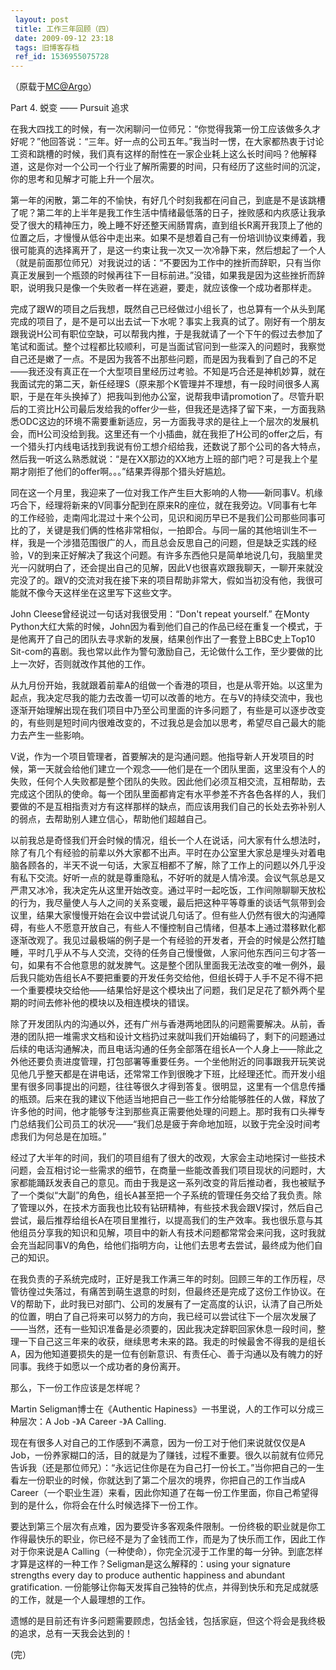 ```yaml
---
 layout: post
 title: 工作三年回顾（四）
 date: 2009-09-12 23:18
 tags: 旧博客存档
 ref_id: 1536955075728
---
```

（原载于[MC@Argo](http://argo.sysu.edu.cn/bbscon?board=MC&file=M.1252768846.A)）

Part 4. 蜕变 —— Pursuit 追求

在我大四找工的时候，有一次闲聊问一位师兄：“你觉得我第一份工应该做多久才好呢？”他回答说：“三年。好一点的公司五年。”我当时一愣，在大家都热衷于讨论工资和跳槽的时候，我们真有这样的耐性在一家企业耗上这么长时间吗？他解释道，这是你对一个公司一个行业了解所需要的时间，只有经历了这些时间的沉淀，你的思考和见解才可能上升一个层次。

第一年的闲散，第二年的不愉快，有好几个时刻我都在问自己，到底是不是该跳槽了呢？第二年的上半年是我工作生活中情绪最低落的日子，挫败感和内疚感让我承受了很大的精神压力，晚上睡不好还整天闹肠胃病，直到组长R离开我顶上了他的位置之后，才慢慢从低谷中走出来。如果不是想着自己有一份培训协议束缚着，我很可能真的选择离开了，是这一约束让我一次又一次冷静下来，然后想起了一个人（就是前面那位师兄）对我说过的话：“不要因为工作中的挫折而辞职，只有当你真正发展到一个瓶颈的时候再往下一目标前进。”没错，如果我是因为这些挫折而辞职，说明我只是像一个失败者一样在逃避，要走，就应该像一个成功者那样走。

完成了跟W的项目之后我想，既然自己已经做过小组长了，也总算有一个从头到尾完成的项目了，是不是可以出去试一下水呢？事实上我真的试了。刚好有一个朋友跟我说H公司有职位空缺，可以帮我内推，于是我就请了一个下午的假过去参加了笔试和面试。整个过程都比较顺利，可是当面试官问到一些深入的问题时，我察觉自己还是嫩了一点。不是因为我答不出那些问题，而是因为我看到了自己的不足——我还没有真正在一个大型项目里经历过考验。不知是巧合还是神机妙算，就在我面试完的第二天，新任经理S（原来那个K管理并不理想，有一段时间很多人离职，于是在年头换掉了）把我叫到他办公室，说帮我申请promotion了。尽管升职后的工资比H公司最后发给我的offer少一些，但我还是选择了留下来，一方面我熟悉ODC这边的环境不需要重新适应，另一方面我寻求的是往上一个层次的发展机会，而H公司没给到我。这里还有一个小插曲，就在我拒了H公司的offer之后，有一个猎头打内线电话找到我说有份工想介绍给我，还数说了那个公司的各大特点，然后我一听这么熟悉就说：“是在XX那边的XX地方上班的部门吧？可是我上个星期才刚拒了他们的offer啊。。。”结果弄得那个猎头好尴尬。

同在这一个月里，我迎来了一位对我工作产生巨大影响的人物——新同事V。机缘巧合下，经理将新来的V同事分配到在原来R的座位，就在我旁边。V同事有七年的工作经验，走南闯北混过十来个公司，见识和阅历早已不是我们公司那些同事可比的了，关键是我们俩的性格非常相似，一拍即合。与同一届的其他培训生不一样，我是一个涉猎范围很广的人，而且总会反思自己的问题，但是缺乏实践的经验，V的到来正好解决了我这个问题。有许多东西他只是简单地说几句，我脑里灵光一闪就明白了，还会提出自己的见解，因此V也很喜欢跟我聊天，一聊开来就没完没了的。跟V的交流对我在接下来的项目帮助非常大，假如当初没有他，我很可能就不像今天这样坐在这里写下这些文字。

John Cleese曾经说过一句话对我很受用：“Don't repeat yourself.” 在Monty
Python大红大紫的时候，John因为看到他们自己的作品已经在重复一个模式，于是他离开了自己的团队去寻求新的发展，结果创作出了一套登上BBC史上Top10
Sit-com的喜剧。我也常以此作为警句激励自己，无论做什么工作，至少要做的比上一次好，否则就改作其他的工作。

从九月份开始，我就跟着前辈A的组做一个香港的项目，也是从零开始。以这里为起点，我决定尽我的能力去改善一切可以改善的地方。在与V的持续交流中，我也逐渐开始理解出现在我们项目中乃至公司里面的许多问题了，有些是可以逐步改变的，有些则是短时间内很难改变的，不过我总是会加以思考，希望尽自己最大的能力去产生一些影响。

V说，作为一个项目管理者，首要解决的是沟通问题。他指导新人开发项目的时候，第一天就会给他们建立一个观念——他们是在一个团队里面，这里没有个人的失败，任何个人失败都是整个团队的失败。因此他们必须互相交流，互相帮助，去完成这个团队的使命。每一个团队里面都肯定有水平参差不齐各色各样的人，我们要做的不是互相指责对方有这样那样的缺点，而应该用我们自己的长处去弥补别人的弱点，去帮助别人建立信心，帮助他们超越自己。

以前我总是奇怪我们开会时候的情况，组长一个人在说话，问大家有什么想法时，除了有几个有经验的前辈以外大家都不出声。平时在办公室里大家总是埋头对着电脑各顾各的，半天不说一句话，大家互相都不了解，除了工作上的问题以外几乎没有私下交流。好听一点的就是尊重隐私，不好听的就是人情冷漠。会议气氛总是又严肃又冰冷，我决定先从这里开始改变。通过平时一起吃饭，工作间隙聊聊天放松的行为，我尽量使人与人之间的关系变暖，最后把这种平等尊重的谈话气氛带到会议里，结果大家慢慢开始在会议中尝试说几句话了。但有些人仍然有很大的沟通障碍，有些人不愿意开放自己，有些人不懂控制自己情绪，但基本上通过潜移默化都逐渐改观了。我见过最极端的例子是一个有经验的开发者，开会的时候是公然打瞌睡，平时几乎从不与人交流，交待的任务自己慢慢做，人家问他东西问三句才答一句，如果有不合他意思的就发脾气。这是整个团队里面我无法改变的唯一例外，最后我只能劝告组长A不要把重要的开发任务交给他，但组长碍于人手不足不得不把一个重要模块交给他——结果恰好是这个模块出了问题，我们足足花了额外两个星期的时间去修补他的模块以及相连模块的错误。

除了开发团队内的沟通以外，还有广州与香港两地团队的问题需要解决。从前，香港的团队把一堆需求文档和设计文档扔过来就叫我们开始编码了，剩下的问题通过后续的电话沟通解决，而且电话沟通的任务全部落在组长A一个人身上——除此之外他还要负责进度管理，打包部署等重要任务。一个坐他附近的同事跟我开玩笑说见他几乎整天都是在讲电话，还常常工作到很晚才下班，比经理还忙。而开发小组里有很多同事提出的问题，往往等很久才得到答复。很明显，这里有一个信息传播的瓶颈。后来在我的建议下他适当地把自己一些工作分给能够胜任的人做，释放了许多他的时间，他才能够专注到那些真正需要他处理的问题上。那时我有口头禅专门总结我们公司员工的状况——“我们总是疲于奔命地加班，以致于完全没时间考虑我们为何总是在加班。”

经过了大半年的时间，我们的项目组有了很大的改观，大家会主动地探讨一些技术问题，会互相讨论一些需求的细节，在商量一些能改善我们项目现状的问题时，大家都能踊跃发表自己的意见。而由于我是这一系列改变的背后推动者，我也被赋予了一个类似“大副”的角色，组长A甚至把一个子系统的管理任务交给了我负责。除了管理以外，在技术方面我也比较有钻研精神，有些技术我会跟V探讨，然后自己尝试，最后推荐给组长A在项目里推行，以提高我们的生产效率。我也很乐意与其他组员分享我的知识和见解，项目中的新人有技术问题都常常会来问我，这时我就会充当起同事V的角色，给他们指明方向，让他们去思考去尝试，最终成为他们自己的知识。

在我负责的子系统完成时，正好是我工作满三年的时刻。回顾三年的工作历程，尽管彷徨过失落过，有痛苦到萌生退意的时刻，但最终还是完成了这份工作协议。在V的帮助下，此时我已对部门、公司的发展有了一定高度的认识，认清了自己所处的位置，明白了自己将来可以努力的方向，我已经可以尝试往下一个层次发展了——当然，还有一些知识准备是必须要的，因此我决定辞职回家休息一段时间，整理一下自己这三年来的收获，继续思考未来的路。我走的时候最舍不得我的是组长A，因为他知道要损失的是一位有创新意识、有责任心、善于沟通以及有魄力的好同事。我终于如愿以一个成功者的身份离开。

那么，下一份工作应该是怎样呢？

Martin Seligman博士在《Authentic Hapiness》一书里说，人的工作可以分成三种层次：A Job -》A Career -》A
Calling.

现在有很多人对自己的工作感到不满意，因为一份工对于他们来说就仅仅是A
Job，一份养家糊口的活，目的就是为了赚钱，过程不重要。很久以前就有位师兄告诉我（还是那位师兄）：“永远记住你是在为自己打一份长工。”当你把自己的一生看左一份职业的时候，你就达到了第二个层次的境界，你把自己的工作当成A
Career（一个职业生涯）来看，因此你知道了在每一份工作里面，你自己希望得到的是什么，你将会在什么时候选择下一份工作。

要达到第三个层次有点难，因为要受许多客观条件限制。一份终极的职业就是你工作得最快乐的职业，你已经不是为了金钱而工作，而是为了快乐而工作，因此工作对于你来说是A
Calling（一种使命），你完全沉浸于工作里的每一分钟。到底怎样才算是这样的一种工作？Seligman是这么解释的：using your
signature strengths every day to produce authentic happiness and abundant
gratification. 一份能够让你每天发挥自己独特的优点，并得到快乐和充足成就感的工作，就是一个人最理想的工作。

遗憾的是目前还有许多问题需要顾虑，包括金钱，包括家庭，但这个将会是我终极的追求，总有一天我会达到的！

(完）

